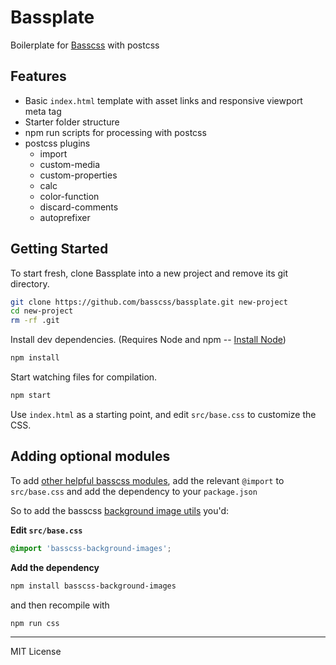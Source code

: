 # Bassplate
Boilerplate for [Basscss](http://basscss.com) with postcss

## Features

- Basic `index.html` template with asset links and responsive viewport meta tag
- Starter folder structure
- npm run scripts for processing with postcss
- postcss plugins
  - import
  - custom-media
  - custom-properties
  - calc
  - color-function
  - discard-comments
  - autoprefixer

## Getting Started

To start fresh, clone Bassplate into a new project and remove its git directory.

``` bash
git clone https://github.com/basscss/bassplate.git new-project
cd new-project
rm -rf .git
```

Install dev dependencies. (Requires Node and npm -- [Install Node](http://nodejs.org/download/))

``` bash
npm install
```

Start watching files for compilation.

``` bash
npm start
```

Use `index.html` as a starting point, and edit `src/base.css` to customize the CSS.

## Adding optional modules

To add [other helpful basscss modules](https://www.npmjs.com/search?q=basscss), add the relevant `@import` to `src/base.css` and add the dependency to your `package.json`

So to add the basscss [background image utils](https://github.com/basscss/background-images)
you'd:

**Edit `src/base.css`**

```css
@import 'basscss-background-images';
```

**Add the dependency**

```sh
npm install basscss-background-images
```

and then recompile with

```sh
npm run css
```

---

MIT License

